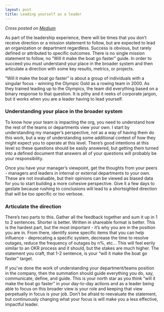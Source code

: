 ```yaml
---
layout: post
title: Leading yourself as a leader
---
```


_Cross posted on [Medium](https://medium.com/@fuhton/leading-yourself-as-a-leader-ff1d25cb247c)_

As part of the leadership experience, there will be times that you don’t receive direction or a mission statement to follow, but are expected to lead an organization or department regardless. Success is obvious, but rarely defined or attributed to specific outcomes. There is no single mission statement to follow, no “Will it make the boat go faster” guide. In order to succeed you must understand your place in the broader system and then articulate a direction with some key results, metrics, or projects.

“Will it make the boat go faster” is about a group of individuals with a singular focus - winning the Olympic Gold as a rowing team in 2000. As they trained leading up to the Olympics, the team did everything based on a binary response to that question. It is pithy and it reeks of corporate jargon, but it works when you are a leader having to lead yourself. 

### Understanding your place in the broader system

To know how your team is impacting the org, you need to understand how the rest of the teams or departments view your own. I start by understanding my manager’s perspective, not as a way of having them do this work, but a way of understanding some additional context of how they might expect you to operate at this level. There’s good intentions at this level so these questions should be easily answered, but getting them turned into a defined document that answers all of your questions will probably be your responsibility.

Once you have your manager’s viewpoint, get the thoughts from your peers - managers and leaders in internal or external departments to your own. These are not invaluable, but their opinions can be viewed as biased data for you to start building a more cohesive perspective. Give it a few days to gestate because rushing to conclusions will lead to a shortsighted direction that will be too specific or too verbose.

### Articulate the direction

There’s two parts to this. Gather all the feedback together and sum it up in 1 to 2 sentences. Shorter is better. Written in shareable format is better. This is the hardest part, but the most important - it’s why you are in the position you are in. From there, identify some specific items that you can help influence - deprecating a specific system, decrease the time to resolve outages, reduce the frequency of outages by n%, etc... This will feel eerily similar to an OKR process and it should, but the stakes are much higher. The statement you craft, that 1-2 sentence, is your “will it make the boat go faster” target.

If you’ve done the work of understanding your department/teams position in the company, then the summation should guide everything you do, say, communicate, define, and guide. This is your north star as you think “will it make the boat go faster” in your day-to-day actions and as a leader being able to focus on this broader view is your role and keeping that view perpetually in focus is your job. Don’t be afraid to reevaluate the statement, but continuously changing what your focus is will make you a less effective, impactful leader.
